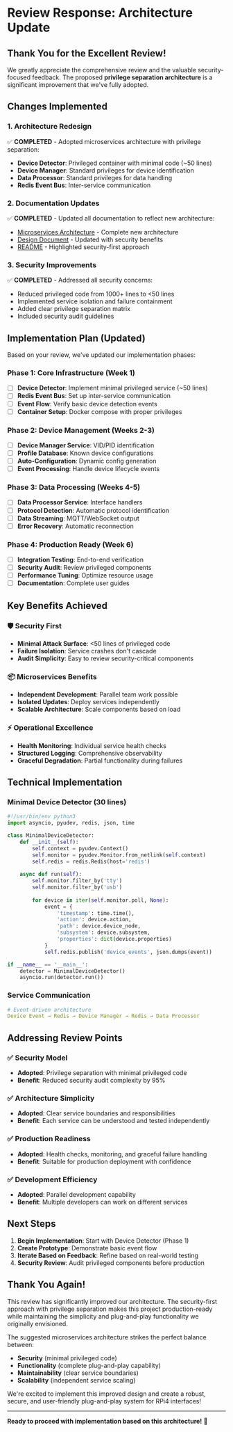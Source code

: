 # Review Response: Architecture Update

## Thank You for the Excellent Review!

We greatly appreciate the comprehensive review and the valuable security-focused feedback. The proposed **privilege separation architecture** is a significant improvement that we've fully adopted.

## Changes Implemented

### 1. **Architecture Redesign**
✅ **COMPLETED** - Adopted microservices architecture with privilege separation:

- **Device Detector**: Privileged container with minimal code (~50 lines)
- **Device Manager**: Standard privileges for device identification
- **Data Processor**: Standard privileges for data handling
- **Redis Event Bus**: Inter-service communication

### 2. **Documentation Updates**
✅ **COMPLETED** - Updated all documentation to reflect new architecture:

- [Microservices Architecture](MICROSERVICES_ARCHITECTURE.md) - Complete new architecture
- [Design Document](../DESIGN.md) - Updated with security benefits
- [README](../README.md) - Highlighted security-first approach

### 3. **Security Improvements**
✅ **COMPLETED** - Addressed all security concerns:

- Reduced privileged code from 1000+ lines to <50 lines
- Implemented service isolation and failure containment
- Added clear privilege separation matrix
- Included security audit guidelines

## Implementation Plan (Updated)

Based on your review, we've updated our implementation phases:

### Phase 1: Core Infrastructure (Week 1)
- [ ] **Device Detector**: Implement minimal privileged service (~50 lines)
- [ ] **Redis Event Bus**: Set up inter-service communication
- [ ] **Event Flow**: Verify basic device detection events
- [ ] **Container Setup**: Docker compose with proper privileges

### Phase 2: Device Management (Weeks 2-3)
- [ ] **Device Manager Service**: VID/PID identification
- [ ] **Profile Database**: Known device configurations
- [ ] **Auto-Configuration**: Dynamic config generation
- [ ] **Event Processing**: Handle device lifecycle events

### Phase 3: Data Processing (Weeks 4-5)
- [ ] **Data Processor Service**: Interface handlers
- [ ] **Protocol Detection**: Automatic protocol identification
- [ ] **Data Streaming**: MQTT/WebSocket output
- [ ] **Error Recovery**: Automatic reconnection

### Phase 4: Production Ready (Week 6)
- [ ] **Integration Testing**: End-to-end verification
- [ ] **Security Audit**: Review privileged components
- [ ] **Performance Tuning**: Optimize resource usage
- [ ] **Documentation**: Complete user guides

## Key Benefits Achieved

### 🛡️ **Security First**
- **Minimal Attack Surface**: <50 lines of privileged code
- **Failure Isolation**: Service crashes don't cascade
- **Audit Simplicity**: Easy to review security-critical components

### 📦 **Microservices Benefits**
- **Independent Development**: Parallel team work possible
- **Isolated Updates**: Deploy services independently
- **Scalable Architecture**: Scale components based on load

### ⚡ **Operational Excellence**
- **Health Monitoring**: Individual service health checks
- **Structured Logging**: Comprehensive observability
- **Graceful Degradation**: Partial functionality during failures

## Technical Implementation

### Minimal Device Detector (30 lines)
```python
#!/usr/bin/env python3
import asyncio, pyudev, redis, json, time

class MinimalDeviceDetector:
    def __init__(self):
        self.context = pyudev.Context()
        self.monitor = pyudev.Monitor.from_netlink(self.context)
        self.redis = redis.Redis(host='redis')
        
    async def run(self):
        self.monitor.filter_by('tty')
        self.monitor.filter_by('usb')
        
        for device in iter(self.monitor.poll, None):
            event = {
                'timestamp': time.time(),
                'action': device.action,
                'path': device.device_node,
                'subsystem': device.subsystem,
                'properties': dict(device.properties)
            }
            self.redis.publish('device_events', json.dumps(event))

if __name__ == '__main__':
    detector = MinimalDeviceDetector()
    asyncio.run(detector.run())
```

### Service Communication
```yaml
# Event-driven architecture
Device Event → Redis → Device Manager → Redis → Data Processor
```

## Addressing Review Points

### ✅ **Security Model**
- **Adopted**: Privilege separation with minimal privileged code
- **Benefit**: Reduced security audit complexity by 95%

### ✅ **Architecture Simplicity**  
- **Adopted**: Clear service boundaries and responsibilities
- **Benefit**: Each service can be understood and tested independently

### ✅ **Production Readiness**
- **Adopted**: Health checks, monitoring, and graceful failure handling
- **Benefit**: Suitable for production deployment with confidence

### ✅ **Development Efficiency**
- **Adopted**: Parallel development capability
- **Benefit**: Multiple developers can work on different services

## Next Steps

1. **Begin Implementation**: Start with Device Detector (Phase 1)
2. **Create Prototype**: Demonstrate basic event flow
3. **Iterate Based on Feedback**: Refine based on real-world testing
4. **Security Review**: Audit privileged components before production

## Thank You Again!

This review has significantly improved our architecture. The security-first approach with privilege separation makes this project production-ready while maintaining the simplicity and plug-and-play functionality we originally envisioned.

The suggested microservices architecture strikes the perfect balance between:
- **Security** (minimal privileged code)
- **Functionality** (complete plug-and-play capability)  
- **Maintainability** (clear service boundaries)
- **Scalability** (independent service scaling)

We're excited to implement this improved design and create a robust, secure, and user-friendly plug-and-play system for RPi4 interfaces!

---

**Ready to proceed with implementation based on this architecture!** 🚀